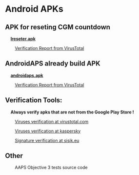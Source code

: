 # Android APKs 


## APK for reseting CGM countdown

&emsp; **[lreseter.apk](https://github.com/diabotic/haps_640g/blob/master/android_apps/lreseter.apk?raw=true)**

&emsp;&emsp; [Verification Report from VirusTotal](https://www.virustotal.com/gui/file/c37dcb80a387ef542bbbb9f18677673e20b8d0635b0f513f418923f174b514e6/detection)



## AndroidAPS already build APK

&emsp; **[androidaps.apk](https://github.com/diabotic/haps_640g/blob/master/android_apps/androidAPS.apk?raw=true)**

&emsp;&emsp; [Verification Report from VirusTotal](https://www.virustotal.com/gui/file/1c40af041c86bb63f55afb9b5162d76708102f9fe650486a7be05df73c5c7e5d/detection)



## Verification Tools:

&emsp; **Always verify apks that are not from the Google Play Store !**

&emsp;&emsp; [Viruses verification at virustotal.com](https://www.virustotal.com)

&emsp;&emsp; [Viruses verification at kaspersky](https://opentip.kaspersky.com)

&emsp;&emsp; [Signature verification at sisik.eu](https://sisik.eu/cert)


## Other

&emsp;&emsp; AAPS Objective 3 tests source code
